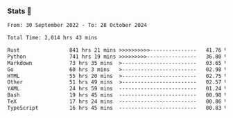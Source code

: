### Stats 👋
<!--START_SECTION:waka-->

```txt
From: 30 September 2022 - To: 28 October 2024

Total Time: 2,014 hrs 43 mins

Rust                841 hrs 21 mins >>>>>>>>>>---------------   41.76 %
Python              741 hrs 19 mins >>>>>>>>>----------------   36.80 %
Markdown            73 hrs 35 mins  >------------------------   03.65 %
Go                  60 hrs 3 mins   >------------------------   02.98 %
HTML                55 hrs 20 mins  >------------------------   02.75 %
Other               51 hrs 49 mins  >------------------------   02.57 %
YAML                24 hrs 59 mins  -------------------------   01.24 %
Bash                19 hrs 45 mins  -------------------------   00.98 %
TeX                 17 hrs 24 mins  -------------------------   00.86 %
TypeScript          16 hrs 45 mins  -------------------------   00.83 %
```

<!--END_SECTION:waka-->

<!--
**buhaytza2005/buhaytza2005** is a ✨ _special_ ✨ repository because its `README.md` (this file) appears on your GitHub profile.

Here are some ideas to get you started:

- 🔭 I’m currently working on ...
- 🌱 I’m currently learning ...
- 👯 I’m looking to collaborate on ...
- 🤔 I’m looking for help with ...
- 💬 Ask me about ...
- 📫 How to reach me: ...
- 😄 Pronouns: ...
- ⚡ Fun fact: ...
-->


